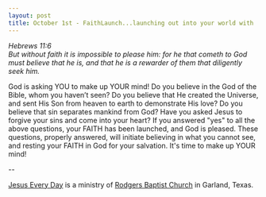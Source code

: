 ```yaml
---
layout: post
title: October 1st - FaithLaunch...launching out into your world with
---
```


_Hebrews 11:6  
But without faith it is impossible to please him: for he that cometh
to God must believe that he is, and that he is a rewarder of them that
diligently seek him._

God is asking YOU to make up YOUR mind! Do you believe in the God
of the Bible, whom you haven&rsquo;t seen? Do you believe that He
created the Universe, and sent His Son from heaven to earth to
demonstrate His love? Do you believe that sin separates mankind from
God? Have you asked Jesus to forgive your sins and come into your
heart? If you answered "yes" to all the above questions, your FAITH
has been launched, and God is pleased. These questions, properly
answered, will initiate believing in what you cannot see, and resting
your FAITH in God for your salvation. It's time to make up YOUR
mind!

 --

<a href=http://jesuseveryday.net>Jesus Every Day</a> is a ministry of <a href=http://rodgersbaptist.net>Rodgers Baptist Church</a> in Garland, Texas.
